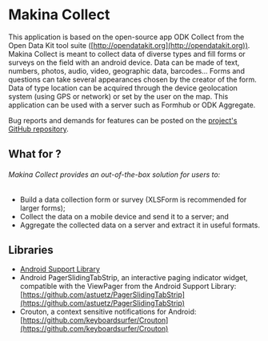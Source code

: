 Makina Collect
==============

This application is based on the open-source app ODK Collect from the Open Data Kit tool suite
([http://opendatakit.org](http://opendatakit.org)).
Makina Collect is meant to collect data of diverse types and fill forms or surveys on the field with
an android device. Data can be made of text, numbers, photos, audio, video, geographic data, barcodes...
Forms and questions can take several appearances chosen by the creator of the form.
Data of type location can be acquired through the device geolocation system (using GPS or network) or set by the user on the map.
This application can be used with a server such as Formhub or ODK Aggregate.

Bug reports and demands for features can be posted on the [project's GitHub repository](https://github.com/makinacorpus/MakinaCollect).

What for ?
----------

###### Makina Collect provides an out-of-the-box solution for users to:

* Build a data collection form or survey (XLSForm is recommended for larger forms);
* Collect the data on a mobile device and send it to a server; and
* Aggregate the collected data on a server and extract it in useful formats.

Libraries
---------

* [Android Support Library](http://developer.android.com/tools/support-library/index.html)
* Android PagerSlidingTabStrip, an interactive paging indicator widget, compatible with the ViewPager
from the Android Support Library: [https://github.com/astuetz/PagerSlidingTabStrip](https://github.com/astuetz/PagerSlidingTabStrip)
* Crouton, a context sensitive notifications for Android: [https://github.com/keyboardsurfer/Crouton](https://github.com/keyboardsurfer/Crouton)
